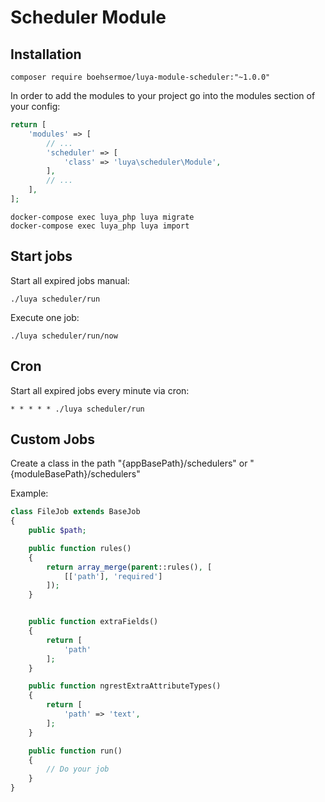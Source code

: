 # Scheduler Module

## Installation

`composer require boehsermoe/luya-module-scheduler:"~1.0.0"`

In order to add the modules to your project go into the modules section of your config:

```php
return [
    'modules' => [
        // ...
        'scheduler' => [
            'class' => 'luya\scheduler\Module',
        ],
        // ...
    ],
];
```
```shell
docker-compose exec luya_php luya migrate
docker-compose exec luya_php luya import
```

## Start jobs

Start all expired jobs manual:
```shell
./luya scheduler/run
```

Execute one job:
```shell
./luya scheduler/run/now
```

## Cron

Start all expired jobs every minute via cron:
```shell
* * * * * ./luya scheduler/run
```


## Custom Jobs

Create a class in the path "{appBasePath}/schedulers" or "{moduleBasePath}/schedulers"

Example:
```php
class FileJob extends BaseJob
{
	public $path;

	public function rules()
	{
		return array_merge(parent::rules(), [
			[['path'], 'required']
		]);
	}


	public function extraFields()
	{
		return [
			'path'
		];
	}

	public function ngrestExtraAttributeTypes()
	{
		return [
			'path' => 'text',
		];
	}

	public function run()
	{
		// Do your job
	}
}
```
